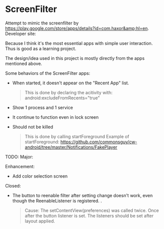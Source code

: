 ScreenFilter
============

Attempt to mimic the screenfilter by 
https://play.google.com/store/apps/details?id=com.haxor&amp;hl=en.
Developer site: 

Because I think it's the most essential apps with simple user interaction. 
Thus is good as a learning project.

The design/idea used in this project is mostly directly from the apps mentioned above.

Some behaviors of the ScreenFilter apps:
- When started, it doesn't appear on the "Recent App" list. 
  > This is done by declaring the acitivity with:
      android:excludeFromRecents="true"
  
- Show 1 process and 1 service 

- It continue to function even in lock screen

- Should not be killed
  > This is done by calling startForeground
  > Example of startForeground: https://github.com/commonsguy/cw-android/tree/master/Notifications/FakePlayer
  

  
TODO:
Major:

Enhancement:
- Add color selection screen

Closed: 
- The button to reenable filter after setting change doesn't work, even though the ReenableListener is registered. .  
  > Cause: The setContentView(preferences) was called twice. Once after the button listener is set.
           The listeners should be set after layout applied. 


